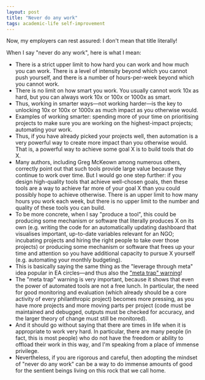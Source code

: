 ```yaml
---
layout: post
title: "Never do any work"
tags: academic-life self-improvement
---
```


Now, my employers can rest assured: I don't mean that title literally!

When I say "never do any work", here is what I mean:
- There is a strict upper limit to how hard you can work and how much you can work. There is a level of intensity beyond which you cannot push yourself, and there is a number of hours-per-week beyond which you cannot work.
- There is no limit on how smart you work. You usually cannot work 10x as hard, but you can always work 10x or 100x or 1000x as smart.
- Thus, working in smarter ways—not working harder—is the key to unlocking 10x or 100x or 1000x as much impact as you otherwise would.  
- Examples of working smarter: spending more of your time on prioritising projects to make sure you are working on the highest-impact projects; automating your work.
- Thus, if you have already picked your projects well, then automation is a very powerful way to create more impact than you otherwise would. That is, a powerful way to achieve some goal X is to build tools that do X.
- Many authors, including Greg McKeown among numerous others, correctly point out that such tools provide large value because they continue to work over time. But I would go one step further: if you design high-quality tools that achieve well-chosen goals, then these tools are a way to achieve far more of your goal X than you could possibly hope to achieve otherwise. There is an upper limit to how many hours you work each week, but there is no upper limit to the number and quality of these tools you can build.
- To be more concrete, when I say "produce a tool", this could be producing some mechanism or software that literally produces X on its own (e.g. writing the code for an automatically updating dashboard that visualises important, up-to-date variables relevant for an NGO; incubating projects and hiring the right people to take over those projects) or producing some mechanism or software that frees up your time and attention so you have additional capacity to pursue X yourself (e.g. automating your monthly budgeting).
- This is basically saying the same thing as the "leverage through meta" idea popular in EA circles—and thus also the ["meta trap" warning](https://forum.effectivealtruism.org/s/KeipizrSxYFuyuyow)!
- The "meta trap" warning is very important, because it shows that even the power of automated tools are not a free lunch. In particular, the need for good monitoring and evaluation (which already should be a core activity of every philanthropic project) becomes more pressing, as you have more projects and more moving parts per project (code must be maintained and debugged, outputs must be checked for accuracy, and the larger theory of change must still be monitored).
- And it should go without saying that there are times in life when it is appropriate to work very hard. In particular, there are many people (in fact, this is most people) who do not have the freedom or ability to offload their work in this way, and I'm speaking from a place of immense privilege.
- Nevertheless, if you are rigorous and careful, then adopting the mindset of "never do any work" can be a way to do immense amounts of good for the sentient beings living on this rock that we call home.
